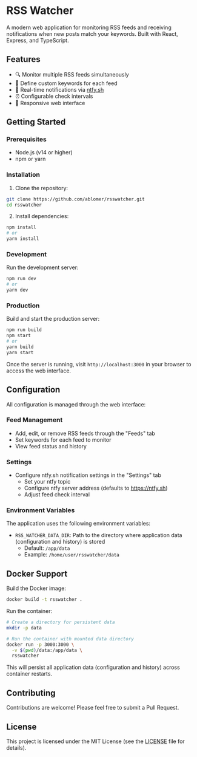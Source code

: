 # RSS Watcher

A modern web application for monitoring RSS feeds and receiving notifications when new posts match your keywords. Built with React, Express, and TypeScript.

## Features

- 🔍 Monitor multiple RSS feeds simultaneously
- 🔑 Define custom keywords for each feed
- 🔔 Real-time notifications via [ntfy.sh](https://ntfy.sh)
- ⏰ Configurable check intervals
- 📱 Responsive web interface

## Getting Started

### Prerequisites

- Node.js (v14 or higher)
- npm or yarn

### Installation

1. Clone the repository:
```bash
git clone https://github.com/ablomer/rsswatcher.git
cd rsswatcher
```

2. Install dependencies:
```bash
npm install
# or
yarn install
```

### Development

Run the development server:

```bash
npm run dev
# or
yarn dev
```

### Production

Build and start the production server:

```bash
npm run build
npm start
# or
yarn build
yarn start
```

Once the server is running, visit `http://localhost:3000` in your browser to access the web interface.

## Configuration

All configuration is managed through the web interface:

### Feed Management
- Add, edit, or remove RSS feeds through the "Feeds" tab
- Set keywords for each feed to monitor
- View feed status and history

### Settings
- Configure ntfy.sh notification settings in the "Settings" tab
  - Set your ntfy topic
  - Configure ntfy server address (defaults to https://ntfy.sh)
  - Adjust feed check interval

### Environment Variables

The application uses the following environment variables:

- `RSS_WATCHER_DATA_DIR`: Path to the directory where application data (configuration and history) is stored
  - Default: `/app/data`
  - Example: `/home/user/rsswatcher/data`

## Docker Support

Build the Docker image:

```bash
docker build -t rsswatcher .
```

Run the container:

```bash
# Create a directory for persistent data
mkdir -p data

# Run the container with mounted data directory
docker run -p 3000:3000 \
  -v $(pwd)/data:/app/data \
  rsswatcher
```
This will persist all application data (configuration and history) across container restarts.

## Contributing

Contributions are welcome! Please feel free to submit a Pull Request.

## License

This project is licensed under the MIT License (see the [LICENSE](LICENSE) file for details).
